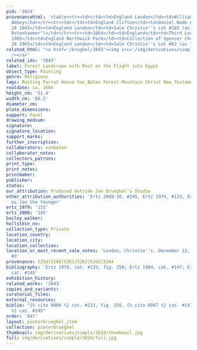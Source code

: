 ```yaml
---
pid: '3824'
provenancehtml: '<table><tr><td></td><td>England London</td><td>William Beckford Fonthill
  Abbey</td></tr><tr><td></td><td>England Clifton</td><td>Daniel Wade Acraman</td></tr><tr><td>Aug
  24 1842</td><td>England London</td><td>Sale Christie''s Lot #183 (as "Breughel and
  Rotenhaemer")</td></tr><tr><td>1864</td><td>England</td><td>Third Lord Northwick</td></tr><tr><td>Until
  1965</td><td>England Northwick Park</td><td>Collection of Spencer Churchill</td></tr><tr><td>May
  28 1965</td><td>England London</td><td>Sale Christie''s Lot #62 (as "Jan I")</td></tr></table>'
related_html: "<a href='/brughel/3843'><img src='/img/derivatives/simple/3843/thumbnail.jpg'
  /></a>"
related_ids: '3843'
label: Forest Landscape with Rest on the Flight into Egypt
object_type: Painting
genre: Religious
tags: Resting Parrot House Van_Balen Forest Mountain Christ New_Testament Virgin_Mary
realdate: ca. 1604
height_cm: '51.4'
width_cm: '66.2'
diameter_cm:
plate_dimensions:
support: Panel
drawing_medium:
signature:
signature_location:
support_marks:
further_inscription:
collaborators: vanbalen
collaborator_notes:
collectors_patrons:
print_type:
print_notes:
printmaker:
publisher:
states:
our_attribution: Produced Outside Jan Brueghel's Studio
other_attribution_authorities: 'Ertz 2008-10, #245, Ertz 1979, #133, Ertz 1984, #147
  as Jan the Younger'
ertz_1979: '133'
ertz_2008: '245'
bailey_walker:
hollstein_no:
collection_type: Private
location_country:
location_city:
location_collection:
location_or_most_recent_sale_notes: 'London, Christie''s, December 12, 1986, inv.
  #3'
provenance: 5259|5260|5261|5262|5263|5264
bibliography: 'Ertz 1979, cat. #133, fig. 250; Ertz 1984, cat. #147; Ertz 2008-10,
  cat. #245'
exhibition_history:
related_works: '3843'
copies_and_variants:
curatorial_files:
external_resources:
biblio: "{% cite 9004 %} cat. #133, fig. 250, {% cite 8067 %} cat. #147, {% cite 8900
  %} cat. #245"
order: '847'
layout: pieterbrueghel_item
collection: pieterbrueghel
thumbnail: img/derivatives/simple/3824/thumbnail.jpg
full: img/derivatives/simple/3824/full.jpg
---
```

